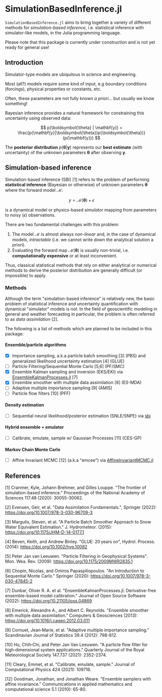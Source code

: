 # SimulationBasedInference.jl

`SimulationBasedInference.jl` aims to bring together a variety of different methods for *simulation-based inference*, i.e. statistical inference with simulator-like models, in the Julia programming language.

Please note that this package is currently under construction and is not yet ready for general use!

## Introduction
Simulator-type models are ubiquitous in science and engineering.

Most (all?) models require some kind of input, e.g boundary conditions (forcings), physical properties or constants, etc.

Often, these parameters are not fully known *a priori*... but usually we know something!

Bayesian inference provides a natural framework for constraining this uncertainty using observed data:

$$
p(\boldsymbol{\theta} | \mathbf{y}) = \frac{p(\mathbf{y}|\boldsymbol{\theta})p(\boldsymbol{\theta})}{p(\mathbf{y})}
$$

The **posterior distribution** $p(\boldsymbol{\boldsymbol{\theta}} | \mathbf{y})$ represents our **best estimate** (with uncertainty) of the unknown parameters $\boldsymbol{\theta}$ after observing $\mathbf{y}$.

## Simulation-based inference

Simulation-based inference (SBI) [1] refers to the problem of performing **statistical inference** (Bayesian or otherwise) of unknown parameters $\boldsymbol{\theta}$ where the forward model $\mathcal{M}$:

$$
y = \mathcal{M}(\boldsymbol{\theta}) + \epsilon
$$

is a dynamical model or physics-based *simulator* mapping from parameters to noisy ($\epsilon$) observations.

There are two fundamental challenges with this problem:
1. The model $\mathcal{M}$ is almost always *non-linear* and, in the case of dynamical models, *intractable* (i.e. we cannot write down the analytical solution a priori).
2. Evaluating the forward map $\mathcal{M}(\boldsymbol{\theta})$ is usually non-trivial, i.e. **computationally expensive** or at least inconvenient.

Thus, classical statistical methods that rely on either analytical or numerical methods to derive the posterior distribution are generally difficult (or impossible) to apply.

### Methods

Although the term "simulation-based inference" is relatively new, the basic problem of statistical inference and uncertainty quantification with dynamical "simulator" models is not. In the field of geoscientific modeling in general and weather forecasting in particular, the problem is often referred to as *data assimilation* [2].

The following is a list of methods which are planned to be included in this package:

#### Ensemble/particle algorithms

  - [x] Importance sampling, a.k.a particle batch smoothing [3] (PBS) and generalized likelihood uncertainty estimation [4] (GLUE)
  - [ ] Particle Filtering/Sequential Monte Carlo [5,6] (PF/SMC)
  - [x] Ensemble Kalman sampling and inversion (EKS/EKI) via [EnsembleKalmanProcesses.jl](https://github.com/CliMA/EnsembleKalmanProcesses.jl) [7]
  - [x] Ensemble smoother with multiple data assimilation [8] (ES-MDA)
  - [ ] Adaptive multiple importance sampling [9] (AMIS) 
  - [ ] Particle flow filters [10] (PFF)

#### Density estimation
  - [ ] Sequential neural likelihood/posterior estimation (SNLE/SNPE) via [sbi](https://sbi-dev.github.io/sbi/)

#### Hybrid ensemble + emulator
  - [ ] Calibrate, emulate, sample w/ Gaussian Processes [11] (CES-GP)

#### Markov Chain Monte Carlo
  - [ ] Affine Invariant MCMC [12] (a.k.a "emcee") via [AffineInvariantMCMC.jl](https://github.com/madsjulia/AffineInvariantMCMC.jl)

## References
[1] Cranmer, Kyle, Johann Brehmer, and Gilles Louppe. "The frontier of simulation-based inference." Proceedings of the National Academy of Sciences 117.48 (2020): 30055-30062.

[2] Evensen, Geir, et al. "Data Assimilation Fundamentals.", Springer (2022): https://doi.org/10.1007/978-3-030-96709-3

[3] Margulis, Steven, et al. "A Particle Batch Smoother Approach to Snow Water Equivalent Estimation." J. Hydrometeor. (2015): https://doi.org/10.1175/JHM-D-14-0177.1

[4] Beven, Keith, and Andrew Binley. "GLUE: 20 years on", Hydrol. Process. (2014): https://doi.org/10.1002/hyp.10082

[5] Peter Jan van Leeuwen. "Particle Filtering in Geophysical Systems". Mon. Wea. Rev. (2009): https://doi.org/10.1175/2009MWR2835.1

[6] Chopin, Nicolas, and Omiros Papaspiliopoulos. "An Introduction to Sequential Monte Carlo." Springer (2020): https://doi.org/10.1007/978-3-030-47845-2

[7] Dunbar, Oliver R. A. et al. "EnsembleKalmanProcesses.jl: Derivative-free ensemble-based model calibration." Journal of Open Source Software (2022): https://doi.org/10.21105/joss.04869

[8] Emerick, Alexandre A., and Albert C. Reynolds. "Ensemble smoother with multiple data assimilation." Computers & Geosciences (2013): https://doi.org/10.1016/j.cageo.2012.03.011

[9] Cornuet, Jean‐Marie, et al. "Adaptive multiple importance sampling." Scandinavian Journal of Statistics 39.4 (2012): 798-812.

[10] Hu, Chih‐Chi, and Peter Jan Van Leeuwen. "A particle flow filter for high‐dimensional system applications." Quarterly Journal of the Royal Meteorological Society 147.737 (2021): 2352-2374.

[11] Cleary, Emmet, et al. "Calibrate, emulate, sample." Journal of Computational Physics 424 (2021): 109716.

[12] Goodman, Jonathan, and Jonathan Weare. "Ensemble samplers with affine invariance." Communications in applied mathematics and computational science 5.1 (2010): 65-80.
